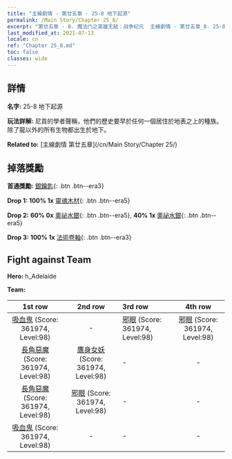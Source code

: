 ```yaml
---
title: "主線劇情 - 第廿五章 - 25-8 地下起源"
permalink: /Main Story/Chapter 25_8/
excerpt: "第廿五章 - 8. 魔法门之英雄无敌：战争纪元  主線劇情 - 第廿五章_8. 25-8 地下起源"
last_modified_at: 2021-07-13
locale: cn
ref: "Chapter 25_8.md"
toc: false
classes: wide
---
```


## 詳情

 **名字:** 25-8 地下起源

 **玩法詳解:** 尼貢的學者聲稱，他們的歷史要早於任何一個居住於地表之上的種族。除了龍以外的所有生物都出生於地下。

 **Related to:** [主線劇情 第廿五章](/cn/Main Story/Chapter 25/)

## 掉落獎勵

 **首通獎勵:** [銀鑰匙](/cn/Items/con_693/){: .btn .btn--era3}

 **Drop 1:** **100% 1x** [靈魂木材](/cn/Items/mat_83/){: .btn .btn--era5}

 **Drop 2:** **60% 0x** [奧祕水銀](/cn/Items/mat_77/){: .btn .btn--era5}, **40% 1x** [奧祕水銀](/cn/Items/mat_77/){: .btn .btn--era5}

 **Drop 3:** **100% 1x** [法術卷軸](/cn/Items/con_694/){: .btn .btn--era3}


## Fight against Team
 **Hero:** h_Adelaide

 **Team:**


  | 1st row | 2nd row | 3rd row | 4th row |
  |:----:|:----:|:----|:----:|
  | [吸血鬼](/cn/units/Vampire/) (Score: 361974, Level:98)  | - | [邪眼](/cn/units/Beholder/) (Score: 361974, Level:98)  | [邪眼](/cn/units/Beholder/) (Score: 361974, Level:98)  |
  | [長角惡魔](/cn/units/Demon/) (Score: 361974, Level:98)  | [鷹身女妖](/cn/units/Harpy/) (Score: 361974, Level:98)  | - | - |
  | [長角惡魔](/cn/units/Demon/) (Score: 361974, Level:98)  | [邪眼](/cn/units/Beholder/) (Score: 361974, Level:98)  | - | - |
  | [吸血鬼](/cn/units/Vampire/) (Score: 361974, Level:98)  | - | - | - |


